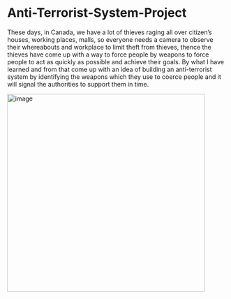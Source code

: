 # Anti-Terrorist-System-Project

These days, in Canada, we have a lot of thieves raging all over citizen’s houses, working places, malls, so everyone needs a camera to observe their whereabouts and workplace to limit theft from thieves, thence the thieves have come up with a way to force people by weapons to force people to act as quickly as possible and achieve their goals. By what I have learned and from that come up with an idea of building an anti-terrorist system by identifying the weapons which they use to coerce people and it will signal the authorities to support them in time.

<img width="453" alt="image" src="https://github.com/HowardNguyen29/Anti-Terrorist-System-Project/assets/144277909/90a79094-5493-4227-9fe2-8fe8b22c712c">
